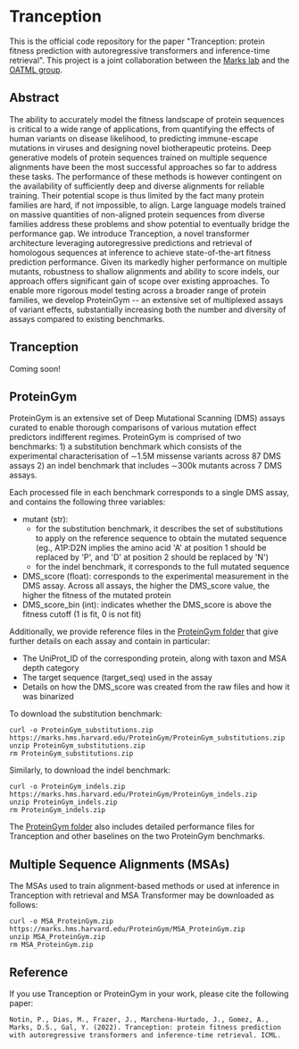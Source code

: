 # Tranception

This is the official code repository for the paper "Tranception: protein fitness prediction with autoregressive transformers and inference-time retrieval". This project is a joint collaboration between the [Marks lab](https://www.deboramarkslab.com/) and the [OATML group](https://oatml.cs.ox.ac.uk/).

## Abstract
The ability to accurately model the fitness landscape of protein sequences is critical to a wide range of applications, from quantifying the effects of human variants on disease likelihood, to predicting immune-escape mutations in viruses and designing novel biotherapeutic proteins. Deep generative models of protein sequences trained on multiple sequence alignments have been the most successful approaches so far to address these tasks. The performance of these methods is however contingent on the availability of sufficiently deep and diverse alignments for reliable training. Their potential scope is thus limited by the fact many protein families are hard, if not impossible, to align. Large language models trained on massive quantities of non-aligned protein sequences from diverse families address these problems and show potential to eventually bridge the performance gap. We introduce Tranception, a novel transformer architecture leveraging autoregressive predictions and retrieval of homologous sequences at inference to achieve state-of-the-art fitness prediction performance. Given its markedly higher performance on multiple mutants, robustness to shallow alignments and ability to score indels, our approach offers significant gain of scope over existing approaches. To enable more rigorous model testing across a broader range of protein families, we develop ProteinGym -- an extensive set of multiplexed assays of variant effects, substantially increasing both the number and diversity of assays compared to existing benchmarks.

## Tranception
Coming soon!

## ProteinGym
ProteinGym is an extensive set of Deep Mutational Scanning (DMS) assays curated to enable thorough comparisons of various mutation effect predictors indifferent regimes. ProteinGym is comprised of two benchmarks: 1) a substitution benchmark which consists of the experimental characterisation of ∼1.5M missense variants across 87 DMS assays 2) an indel benchmark that includes ∼300k mutants across 7 DMS assays.

Each processed file in each benchmark corresponds to a single DMS assay, and contains the following three variables:
- mutant (str): 
    - for the substitution benchmark, it describes the set of substitutions to apply on the reference sequence to obtain the mutated sequence (eg., A1P:D2N implies the amino acid 'A' at position 1 should be replaced by 'P', and 'D' at position 2 should be replaced by 'N')
    - for the indel benchmark, it corresponds to the full mutated sequence
- DMS_score (float): corresponds to the experimental measurement in the DMS assay. Across all assays, the higher the DMS_score value, the higher the fitness of the mutated protein
- DMS_score_bin (int): indicates whether the DMS_score is above the fitness cutoff (1 is fit, 0 is not fit)

Additionally, we provide reference files in the [ProteinGym folder](https://github.com/OATML-Markslab/Tranception/tree/main/ProteinGym) that give further details on each assay and contain in particular:
- The UniProt_ID of the corresponding protein, along with taxon and MSA depth category
- The target sequence (target_seq) used in the assay
- Details on how the DMS_score was created from the raw files and how it was binarized 

To download the substitution benchmark:
```
curl -o ProteinGym_substitutions.zip https://marks.hms.harvard.edu/ProteinGym/ProteinGym_substitutions.zip 
unzip ProteinGym_substitutions.zip
rm ProteinGym_substitutions.zip
```

Similarly, to download the indel benchmark:
```
curl -o ProteinGym_indels.zip https://marks.hms.harvard.edu/ProteinGym/ProteinGym_indels.zip
unzip ProteinGym_indels.zip
rm ProteinGym_indels.zip
```

The [ProteinGym folder](https://github.com/OATML-Markslab/Tranception/tree/main/ProteinGym) also includes detailed performance files for Tranception and other baselines on the two ProteinGym benchmarks.

## Multiple Sequence Alignments (MSAs)

The MSAs used to train alignment-based methods or used at inference in Tranception with retrieval and MSA Transformer may be downloaded as follows:
```
curl -o MSA_ProteinGym.zip https://marks.hms.harvard.edu/ProteinGym/MSA_ProteinGym.zip
unzip MSA_ProteinGym.zip
rm MSA_ProteinGym.zip
```

## Reference
If you use Tranception or ProteinGym in your work, please cite the following paper:
```
Notin, P., Dias, M., Frazer, J., Marchena-Hurtado, J., Gomez, A., Marks, D.S., Gal, Y. (2022). Tranception: protein fitness prediction with autoregressive transformers and inference-time retrieval. ICML.
```
